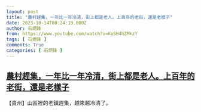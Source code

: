 ```yaml
---
layout: post
title: "農村趕集，一年比一年冷清，街上都是老人。上百年的老街，還是老樣子"
date: 2023-10-14T00:24:19.000Z
author: 石炳鋒
from: https://www.youtube.com/watch?v=KuSH4hZMkzY
tags: [ 石炳锋 ]
comments: True
categories: [ 石炳锋 ]
---
```

<!--1697243059000-->
[農村趕集，一年比一年冷清，街上都是老人。上百年的老街，還是老樣子](https://www.youtube.com/watch?v=KuSH4hZMkzY)
------

<div>
【貴州】山區裡的老鎮趕集，越來越冷清了。
</div>
